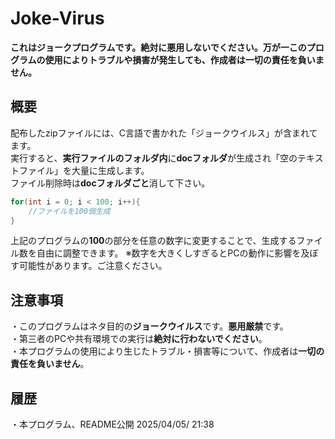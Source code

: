 # Joke-Virus

**これはジョークプログラムです。絶対に悪用しないでください。万が一このプログラムの使用によりトラブルや損害が発生しても、作成者は一切の責任を負いません。**

## 概要

配布したzipファイルには、C言語で書かれた「ジョークウイルス」が含まれてます。
</br>
実行すると、**実行ファイルのフォルダ内**に**docフォルダ**が生成され「空のテキストファイル」を大量に生成します。
</br>
ファイル削除時は**docフォルダごと**消して下さい。

```c
for(int i = 0; i < 100; i++){
    //ファイルを100個生成
}
```
上記のプログラムの**100**の部分を任意の数字に変更することで、生成するファイル数を自由に調整できます。
※数字を大きくしすぎるとPCの動作に影響を及ぼす可能性があります。ご注意ください。

## 注意事項
・このプログラムはネタ目的の**ジョークウイルス**です。**悪用厳禁**です。
</br>
・第三者のPCや共有環境での実行は**絶対に行わないでください**。
</br>
・本プログラムの使用により生じたトラブル・損害等について、作成者は**一切の責任を負いません**。

## 履歴
・本プログラム、README公開  2025/04/05/ 21:38
